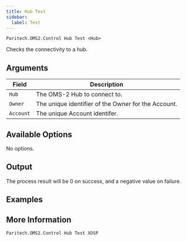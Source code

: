 ```yaml
---
title: Hub Test
sidebar:
  label: Test
---
```


`Paritech.OMS2.Control Hub Test <Hub>`

Checks the connectivity to a hub.

## Arguments

| Field   | Description |
|---------|-------------|
| `Hub`     | The OMS-2 Hub to connect to. |
| `Owner`   | The unique identifier of the Owner for the Account. |
| `Account` | The unique Account identifer. |

## Available Options

No options.

## Output

The process result will be 0 on success, and a negative value on failure.

## Examples

## More Information

```sh
Paritech.OMS2.Control Hub Test XOSP
```
